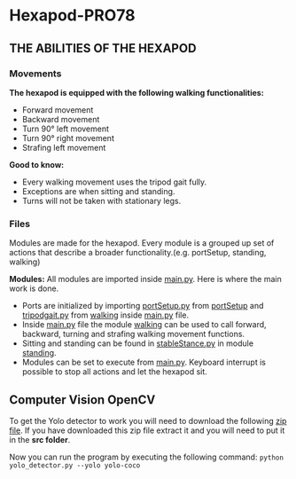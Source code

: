 # Hexapod-PRO78

## THE ABILITIES OF THE HEXAPOD
### Movements
**The hexapod is equipped with the following walking functionalities:**
* Forward movement
* Backward movement
* Turn 90° left movement
* Turn 90° right movement
* Strafing left movement

**Good to know:**
* Every walking movement uses the tripod gait fully. 
* Exceptions are when sitting and standing. 
* Turns will not be taken with stationary legs.

### Files
Modules are made for the hexapod. Every module is a grouped up set of actions that describe a broader functionality.(e.g. portSetup, standing, walking)

**Modules:**
All modules are imported inside [main.py](./main.py). Here is where the main work is done.
* Ports are initialized by importing [portSetup.py](./portSetup/portSetup.py) from [portSetup](./portSetup) and [tripodgait.py](./walking/tripodgait.py) from [walking](./walking) inside [main.py](./main.py) file.
* Inside [main.py](./main.py) file the module [walking](./walking) can be used to call forward, backward, turning and strafing walking movement functions.
* Sitting and standing can be found in [stableStance.py](./standing/stableStance.py) in module [standing](./standing). 
* Modules can be set to execute from [main.py](./main.py). Keyboard interrupt is possible to stop all actions and let the hexapod sit.

## Computer Vision OpenCV
To get the Yolo detector to work you will need to download the following [zip file](https://drive.google.com/open?id=1PMZW4vWV5GoeFPflUKIzErvv4S2NUkbg). If you have downloaded this zip file extract it and you will need to put it in the **src folder**.

Now you can run the program by executing the following command:
`python yolo_detector.py --yolo yolo-coco`

